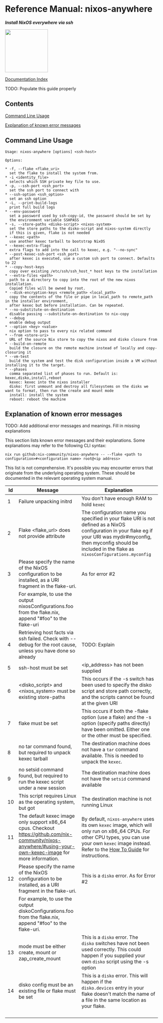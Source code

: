 # Reference Manual: nixos-anywhere

**_Install NixOS everywhere via ssh_**

<img title="" src="https://raw.githubusercontent.com/nix-community/nixos-anywhere/main/docs/logo.png" alt="" width="141">

[Documentation Index](./INDEX.md)

TODO: Populate this guide properly

## Contents

[Command Line Usage](#command-line-usage)

[Explanation of known error messages](#explanation-of-known-error-messages)

## Command Line Usage

<!-- `$ bash ./src/nixos-anywhere.sh --help` -->

```
Usage: nixos-anywhere [options] <ssh-host>

Options:

* -f, --flake <flake_uri>
  set the flake to install the system from.
* -i <identity_file>
  selects which SSH private key file to use.
* -p, --ssh-port <ssh_port>
  set the ssh port to connect with
* --ssh-option <ssh_option>
  set an ssh option
* -L, --print-build-logs
  print full build logs
* --env-password
  set a password used by ssh-copy-id, the password should be set by
  the environment variable SSHPASS
* -s, --store-paths <disko-script> <nixos-system>
  set the store paths to the disko-script and nixos-system directly
  if this is given, flake is not needed
* --kexec <path>
  use another kexec tarball to bootstrap NixOS
* --kexec-extra-flags
  extra flags to add into the call to kexec, e.g. "--no-sync"
* --post-kexec-ssh-port <ssh_port>
  after kexec is executed, use a custom ssh port to connect. Defaults to 22
* --copy-host-keys
  copy over existing /etc/ssh/ssh_host_* host keys to the installation
* --extra-files <path>
  path to a directory to copy into the root of the new nixos installation.
  Copied files will be owned by root.
* --disk-encryption-keys <remote_path> <local_path>
  copy the contents of the file or pipe in local_path to remote_path in the installer environment,
  after kexec but before installation. Can be repeated.
* --no-substitute-on-destination
  disable passing --substitute-on-destination to nix-copy
* --debug
  enable debug output
* --option <key> <value>
  nix option to pass to every nix related command
* --from <store-uri>
  URL of the source Nix store to copy the nixos and disko closure from
* --build-on-remote
  build the closure on the remote machine instead of locally and copy-closuring it
* --vm-test
  build the system and test the disk configuration inside a VM without installing it to the target.
* --phases
  comma separated list of phases to run. Default is: kexec,disko,install,reboot
  kexec: kexec into the nixos installer
  disko: first unmount and destroy all filesystems on the disks we want to format, then run the create and mount mode
  install: install the system
  reboot: reboot the machine
```

## Explanation of known error messages

TODO: Add additional error messages and meanings. Fill in missing explanations

This section lists known error messages and their explanations. Some
explanations may refer to the following CLI syntax:

`nix run github:nix-community/nixos-anywhere -- --flake <path to configuration>#<configuration name> root@<ip address>`

This list is not comprehensive. It's possible you may encounter errors that
originate from the underlying operating system. These should be documented in
the relevant operating system manual.

| Id | Message                                                                                                                                                      | Explanation                                                                                                                                                                                                                                      |
| -- | ------------------------------------------------------------------------------------------------------------------------------------------------------------ | ------------------------------------------------------------------------------------------------------------------------------------------------------------------------------------------------------------------------------------------------ |
| 1  | Failure unpacking initrd                                                                                                                                     | You don't have enough RAM to hold `kexec`                                                                                                                                                                                                        |
| 2  | Flake <flake_url> does not provide attribute                                                                                                                 | The configuration name you specified in your flake URI is not defined as a NixOS configuration in your flake eg if your URI was mydir#myconfig, then myconfig should be included in the flake as `nixosConfigurations.myconfig`                  |
| 3  | Please specify the name of the NixOS configuration to be installed, as a URI fragment in the flake-uri.                                                      | As for error #2                                                                                                                                                                                                                                  |
|    | For example, to use the output nixosConfigurations.foo from the flake.nix, append "#foo" to the flake-uri                                                    |                                                                                                                                                                                                                                                  |
| 4  | Retrieving host facts via ssh failed. Check with --debug for the root cause, unless you have done so already                                                 | TODO: Explain                                                                                                                                                                                                                                    |
| 5  | ssh-host must be set                                                                                                                                         | <ip_address> has not been supplied                                                                                                                                                                                                               |
| 6  | <disko_script> and <nixos_system> must be existing store-paths                                                                                               | This occurs if the -s switch has been used to specify the disko script and store path correctly, and the scripts cannot be found at the given URI                                                                                                |
| 7  | flake must be set                                                                                                                                            | This occurs if both the -flake option (use a flake) and the -s option (specify paths directly) have been omitted. Either one or the other must be specified.                                                                                     |
| 8  | no tar command found, but required to unpack kexec tarball                                                                                                   | The destination machine does not have a `tar` command available. This is needed to unpack the `kexec`.                                                                                                                                           |
| 9  | no setsid command found, but required to run the kexec script under a new session                                                                            | The destination machine does not have the `setsid` command available                                                                                                                                                                             |
| 10 | This script requires Linux as the operating system, but got <operating system>                                                                               | The destination machine is not running Linux                                                                                                                                                                                                     |
| 11 | The default kexec image only support x86_64 cpus. Checkout https://github.com/nix-community/nixos-anywhere/#using-your-own-kexec-image for more information. | By default, `nixos-anywhere` uses its own `kexec` image, which will only run on x86_64 CPUs. For other CPU types, you can use your own `kexec` image instead. Refer to the [How To Guide](./howtos#using-your-own-kexec-image) for instructions. |
| 12 | Please specify the name of the NixOS configuration to be installed, as a URI fragment in the flake-uri.                                                      | This is a `disko` error. As for Error #2                                                                                                                                                                                                         |
|    | For example, to use the output diskoConfigurations.foo from the flake.nix, append \"#foo\" to the flake-uri.                                                 |                                                                                                                                                                                                                                                  |
| 13 | mode must be either create, mount or zap_create_mount                                                                                                        | This is a `disko` error. The `disko` switches have not been used correctly. This could happen if you supplied your own `disko` script using the -s option                                                                                        |
| 14 | disko config must be an existing file or flake must be set                                                                                                   | This is a `disko` error. This will happen if the `disko.devices` entry in your flake doesn't match the name of a file in the same location as your flake.                                                                                        |
|    |                                                                                                                                                              |                                                                                                                                                                                                                                                  |
|    |                                                                                                                                                              |                                                                                                                                                                                                                                                  |
|    |                                                                                                                                                              |                                                                                                                                                                                                                                                  |
|    |                                                                                                                                                              |                                                                                                                                                                                                                                                  |
